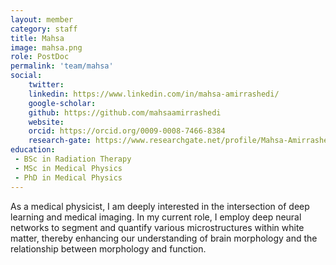 ```yaml
---
layout: member
category: staff
title: Mahsa
image: mahsa.png
role: PostDoc
permalink: 'team/mahsa'
social:
    twitter: 
    linkedin: https://www.linkedin.com/in/mahsa-amirrashedi/
    google-scholar: 
    github: https://github.com/mahsaamirrashedi
    website:
    orcid: https://orcid.org/0009-0008-7466-8384
    research-gate: https://www.researchgate.net/profile/Mahsa-Amirrashedi
education:
 - BSc in Radiation Therapy
 - MSc in Medical Physics
 - PhD in Medical Physics
---
```


As a medical physicist, I am deeply interested in the intersection of deep learning and medical imaging. In my current role, I employ deep neural networks to segment and quantify various microstructures within white matter, thereby enhancing our understanding of brain morphology and the relationship between morphology and function.
